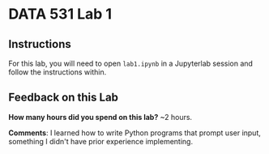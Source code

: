 # DATA 531 Lab 1

## Instructions

For this lab, you will need to open `lab1.ipynb` in a Jupyterlab session and follow the instructions within.

## Feedback on this Lab

**How many hours did you spend on this lab?** ~2 hours.

**Comments**: I learned how to write Python programs that prompt user input, something I didn't have prior experience implementing.
